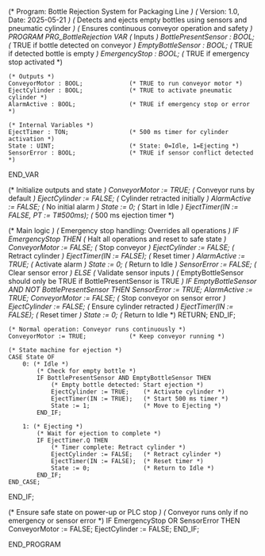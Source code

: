 (* Program: Bottle Rejection System for Packaging Line *)
(* Version: 1.0, Date: 2025-05-21 *)
(* Detects and ejects empty bottles using sensors and pneumatic cylinder *)
(* Ensures continuous conveyor operation and safety *)
PROGRAM PRG_BottleRejection
VAR
    (* Inputs *)
    BottlePresentSensor : BOOL;        (* TRUE if bottle detected on conveyor *)
    EmptyBottleSensor : BOOL;         (* TRUE if detected bottle is empty *)
    EmergencyStop : BOOL;             (* TRUE if emergency stop activated *)
    
    (* Outputs *)
    ConveyorMotor : BOOL;             (* TRUE to run conveyor motor *)
    EjectCylinder : BOOL;             (* TRUE to activate pneumatic cylinder *)
    AlarmActive : BOOL;               (* TRUE if emergency stop or error *)
    
    (* Internal Variables *)
    EjectTimer : TON;                 (* 500 ms timer for cylinder activation *)
    State : UINT;                     (* State: 0=Idle, 1=Ejecting *)
    SensorError : BOOL;               (* TRUE if sensor conflict detected *)
END_VAR

(* Initialize outputs and state *)
ConveyorMotor := TRUE;                (* Conveyor runs by default *)
EjectCylinder := FALSE;               (* Cylinder retracted initially *)
AlarmActive := FALSE;                 (* No initial alarm *)
State := 0;                           (* Start in Idle *)
EjectTimer(IN := FALSE, PT := T#500ms); (* 500 ms ejection timer *)

(* Main logic *)
(* Emergency stop handling: Overrides all operations *)
IF EmergencyStop THEN
    (* Halt all operations and reset to safe state *)
    ConveyorMotor := FALSE;           (* Stop conveyor *)
    EjectCylinder := FALSE;           (* Retract cylinder *)
    EjectTimer(IN := FALSE);          (* Reset timer *)
    AlarmActive := TRUE;              (* Activate alarm *)
    State := 0;                       (* Return to Idle *)
    SensorError := FALSE;             (* Clear sensor error *)
ELSE
    (* Validate sensor inputs *)
    (* EmptyBottleSensor should only be TRUE if BottlePresentSensor is TRUE *)
    IF EmptyBottleSensor AND NOT BottlePresentSensor THEN
        SensorError := TRUE;
        AlarmActive := TRUE;
        ConveyorMotor := FALSE;       (* Stop conveyor on sensor error *)
        EjectCylinder := FALSE;       (* Ensure cylinder retracted *)
        EjectTimer(IN := FALSE);      (* Reset timer *)
        State := 0;                   (* Return to Idle *)
        RETURN;
    END_IF;

    (* Normal operation: Conveyor runs continuously *)
    ConveyorMotor := TRUE;            (* Keep conveyor running *)

    (* State machine for ejection *)
    CASE State OF
        0: (* Idle *)
            (* Check for empty bottle *)
            IF BottlePresentSensor AND EmptyBottleSensor THEN
                (* Empty bottle detected: Start ejection *)
                EjectCylinder := TRUE;    (* Activate cylinder *)
                EjectTimer(IN := TRUE);   (* Start 500 ms timer *)
                State := 1;               (* Move to Ejecting *)
            END_IF;

        1: (* Ejecting *)
            (* Wait for ejection to complete *)
            IF EjectTimer.Q THEN
                (* Timer complete: Retract cylinder *)
                EjectCylinder := FALSE;   (* Retract cylinder *)
                EjectTimer(IN := FALSE);  (* Reset timer *)
                State := 0;               (* Return to Idle *)
            END_IF;
    END_CASE;
END_IF;

(* Ensure safe state on power-up or PLC stop *)
(* Conveyor runs only if no emergency or sensor error *)
IF EmergencyStop OR SensorError THEN
    ConveyorMotor := FALSE;
    EjectCylinder := FALSE;
END_IF;

END_PROGRAM
